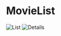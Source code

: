 # MovieList
![List](https://user-images.githubusercontent.com/49904972/84737115-dded7900-afc4-11ea-9c64-44e7334850ff.png)
![Details](https://user-images.githubusercontent.com/49904972/84737572-cfec2800-afc5-11ea-98d1-053e9b86e312.png)
